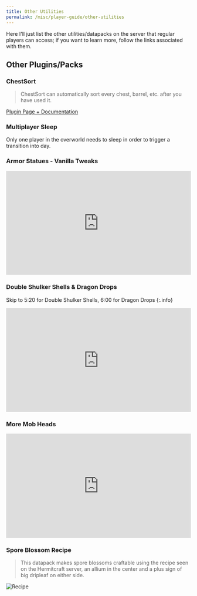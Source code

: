 ```yaml
---
title: Other Utilities
permalink: /misc/player-guide/other-utilities
---
```


Here I'll just list the other utilities/datapacks on the server that regular players can access; if you want to learn more, follow the links associated with them.

## Other Plugins/Packs

### ChestSort

> ChestSort can automatically sort every chest, barrel, etc. after you have used it.

[Plugin Page + Documentation](https://www.spigotmc.org/resources/chestsort-api.59773/)

### Multiplayer Sleep

Only one player in the overworld needs to sleep in order to trigger a transition into day.

### Armor Statues - Vanilla Tweaks

<div style="position: relative;overflow: hidden;padding-top: 56.25%;">
  <iframe style="position: absolute;top: 0;left: 0;width: 100%;height: 100%;border: 0;" src="https://www.youtube.com/embed/nV9-_RacnoI" title="YouTube video player" frameborder="0" allow="accelerometer; autoplay; clipboard-write; encrypted-media; gyroscope; picture-in-picture" allowfullscreen></iframe>
</div>

### Double Shulker Shells & Dragon Drops

Skip to 5:20 for Double Shulker Shells, 6:00 for Dragon Drops
{:.info}

<div style="position: relative;overflow: hidden;padding-top: 56.25%;">
  <iframe style="position: absolute;top: 0;left: 0;width: 100%;height: 100%;border: 0;" src="https://www.youtube.com/embed/lfcwKXhjC9Y" title="YouTube video player" frameborder="0" allow="accelerometer; autoplay; clipboard-write; encrypted-media; gyroscope; picture-in-picture" allowfullscreen></iframe>
</div>

### More Mob Heads

<div style="position: relative;overflow: hidden;padding-top: 56.25%;">
  <iframe style="position: absolute;top: 0;left: 0;width: 100%;height: 100%;border: 0;" src="https://www.youtube.com/embed/C04fwclOdQo" title="YouTube video player" frameborder="0" allow="accelerometer; autoplay; clipboard-write; encrypted-media; gyroscope; picture-in-picture" allowfullscreen></iframe>
</div>

### Spore Blossom Recipe

> This datapack makes spore blossoms craftable using the recipe seen on the Hermitcraft server, an allium in the center and a plus sign of big dripleaf on either side.

![Recipe](https://static.planetminecraft.com/files/image/minecraft/data-pack/2021/040/14599431-recipe_l.webp)
